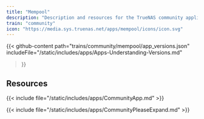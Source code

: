 ```yaml
---
title: "Mempool"
description: "Description and resources for the TrueNAS community application called Mempool."
train: "community"
icon: "https://media.sys.truenas.net/apps/mempool/icons/icon.svg"
---
```


{{< github-content 
    path="trains/community/mempool/app_versions.json"
	includeFile="/static/includes/apps/Apps-Understanding-Versions.md"
>}}

## Resources

{{< include file="/static/includes/apps/CommunityApp.md" >}}

{{< include file="/static/includes/apps/CommunityPleaseExpand.md" >}}
